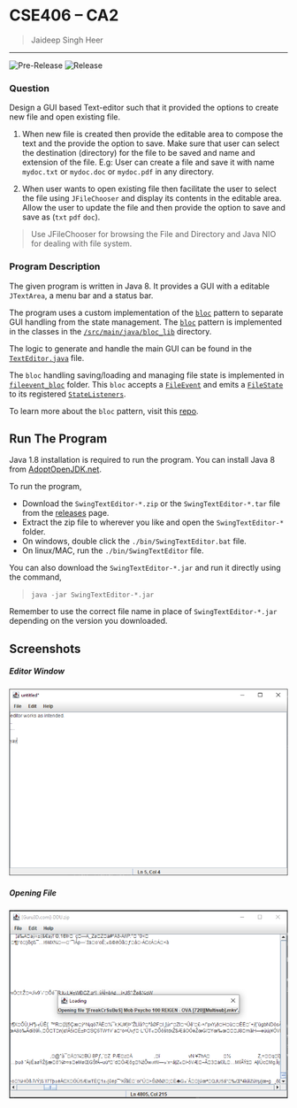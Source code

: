 # CSE406 – CA2
> Jaideep Singh Heer
---
![Pre-Release](https://github.com/jaideepheer/LPU-CSE406-CA2.SwingTextEditor/workflows/Pre-Release/badge.svg)
![Release](https://github.com/jaideepheer/LPU-CSE406-CA2.SwingTextEditor/workflows/release/badge.svg)

### Question
Design a GUI based Text-editor such that it provided the options to create new file and
open existing file.

1. When new file is created then provide the editable area to compose the text and the
provide the option to save.
Make sure that user can select the destination (directory) for the file to be saved and name
and extension of the file.
E.g: User can create a file and save it with name `mydoc.txt` or `mydoc.doc` or `mydoc.pdf` in
any directory.

2. When user wants to open existing file then facilitate the user to select the file using
`JFileChooser` and
display its contents in the editable area. Allow the user to update the file and then provide the
option to save and save as (`txt` `pdf` `doc`).

> Use JFileChooser for browsing the File and Directory and Java NIO for dealing with
file system. 

### Program Description
The given program is written in Java 8.
It provides a GUI with a editable `JTextArea`, a menu bar and a status bar.

The program uses a custom implementation of the [`bloc`](./src/main/java/bloc_lib/Bloc.java) pattern to separate GUI handling from the state management.
The [`bloc`](./src/main/java/bloc_lib/Bloc.java) pattern is implemented in the classes in the [`/src/main/java/bloc_lib`](./src/main/java/bloc_lib) directory.

The logic to generate and handle the main GUI can be found in the [`TextEditor.java`](./src/main/java/TextEditor.java) file. 

The `bloc` handling saving/loading and managing file state is implemented in [`fileevent_bloc`](./src/main/java/blocs/fileevent_bloc) folder.
This `bloc` accepts a [`FileEvent`](./src/main/java/blocs/fileevent_bloc/FileEvent.java) and emits a [`FileState`](./src/main/java/blocs/fileevent_bloc/FileState.java) to its registered [`StateListeners`](./src/main/java/bloc_lib/StateListener.java).

To learn more about the `bloc` pattern, visit this [repo](https://github.com/felangel/bloc/tree/master/packages/bloc).

## Run The Program

Java 1.8 installation is required to run the program.
You can install Java 8 from [AdoptOpenJDK.net](https://adoptopenjdk.net/?variant=openjdk8&jvmVariant=openj9).

To run the program,
 - Download the `SwingTextEditor-*.zip` or the `SwingTextEditor-*.tar` file from the [releases](https://github.com/jaideepheer/LPU-CSE406-CA2.SwingTextEditor/releases) page.
 - Extract the zip file to wherever you like and open the `SwingTextEditor-*` folder.
 - On windows, double click the `./bin/SwingTextEditor.bat` file.
 - On linux/MAC, run the `./bin/SwingTextEditor` file.
 
You can also download the `SwingTextEditor-*.jar` and run it directly using the command,
> `java -jar SwingTextEditor-*.jar`

Remember to use the correct file name in place of `SwingTextEditor-*.jar` depending on the version you downloaded.
 
 
## Screenshots

##### Editor Window
![Editor Window](./res/editor_window.png)

##### Opening File
![Opening File](./res/open_file.png)